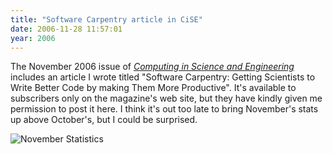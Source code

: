 ```yaml
---
title: "Software Carpentry article in CiSE"
date: 2006-11-28 11:57:01
year: 2006
---
```

The November 2006 issue of <a href="http://cise.aip.org/"><em>Computing in Science and Engineering</em></a> includes an article I wrote titled "Software Carpentry: Getting Scientists to Write Better Code by making Them More Productive".  It's available to subscribers only on the magazine's web site, but they have kindly given me permission to post it here. I think it's out too late to bring November's stats up above October's, but I could be surprised.

<img id="image735" alt="November Statistics" src="{{site.github.url}}/files/2006/11/november.png" />
